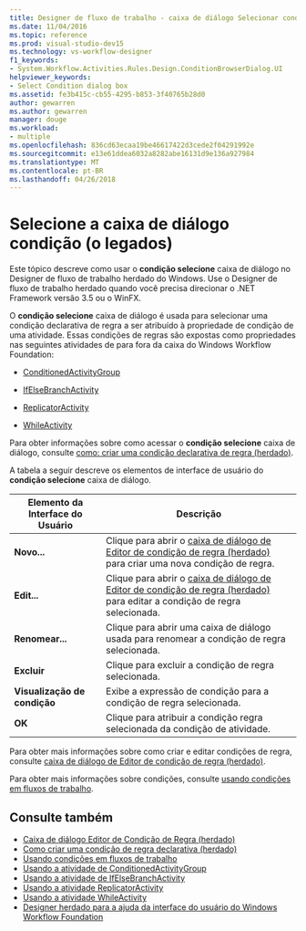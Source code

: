 ```yaml
---
title: Designer de fluxo de trabalho - caixa de diálogo Selecionar condição (o legados)
ms.date: 11/04/2016
ms.topic: reference
ms.prod: visual-studio-dev15
ms.technology: vs-workflow-designer
f1_keywords:
- System.Workflow.Activities.Rules.Design.ConditionBrowserDialog.UI
helpviewer_keywords:
- Select Condition dialog box
ms.assetid: fe3b415c-cb55-4295-b853-3f40765b28d0
author: gewarren
ms.author: gewarren
manager: douge
ms.workload:
- multiple
ms.openlocfilehash: 836cd63ecaa19be46617422d3cede2f04291992e
ms.sourcegitcommit: e13e61ddea6032a8282abe16131d9e136a927984
ms.translationtype: MT
ms.contentlocale: pt-BR
ms.lasthandoff: 04/26/2018
---
```

# <a name="select-condition-dialog-box-legacy"></a>Selecione a caixa de diálogo condição (o legados)

Este tópico descreve como usar o **condição selecione** caixa de diálogo no Designer de fluxo de trabalho herdado do Windows. Use o Designer de fluxo de trabalho herdado quando você precisa direcionar o .NET Framework versão 3.5 ou o WinFX.

O **condição selecione** caixa de diálogo é usada para selecionar uma condição declarativa de regra a ser atribuído à propriedade de condição de uma atividade. Essas condições de regras são expostas como propriedades nas seguintes atividades de para fora da caixa do Windows Workflow Foundation:

-   [ConditionedActivityGroup](http://go.microsoft.com/fwlink?LinkID=65017)

-   [IfElseBranchActivity](http://go.microsoft.com/fwlink?LinkID=65034)

-   [ReplicatorActivity](http://go.microsoft.com/fwlink?LinkID=65039)

-   [WhileActivity](http://go.microsoft.com/fwlink?LinkID=65049)

Para obter informações sobre como acessar o **condição selecione** caixa de diálogo, consulte [como: criar uma condição declarativa de regra (herdado)](../workflow-designer/how-to-create-a-declarative-rule-condition-legacy.md).

A tabela a seguir descreve os elementos de interface de usuário do **condição selecione** caixa de diálogo.

|Elemento da Interface do Usuário|Descrição|
|----------------|-----------------|
|**Novo...**|Clique para abrir o [caixa de diálogo de Editor de condição de regra (herdado)](../workflow-designer/rule-condition-editor-dialog-box-legacy.md) para criar uma nova condição de regra.|
|**Edit...**|Clique para abrir o [caixa de diálogo de Editor de condição de regra (herdado)](../workflow-designer/rule-condition-editor-dialog-box-legacy.md) para editar a condição de regra selecionada.|
|**Renomear...**|Clique para abrir uma caixa de diálogo usada para renomear a condição de regra selecionada.|
|**Excluir**|Clique para excluir a condição de regra selecionada.|
|**Visualização de condição**|Exibe a expressão de condição para a condição de regra selecionada.|
|**OK**|Clique para atribuir a condição regra selecionada da condição de atividade.|

 Para obter mais informações sobre como criar e editar condições de regra, consulte [caixa de diálogo de Editor de condição de regra (herdado)](../workflow-designer/rule-condition-editor-dialog-box-legacy.md).

 Para obter mais informações sobre condições, consulte [usando condições em fluxos de trabalho](http://go.microsoft.com/fwlink?LinkID=65009).

## <a name="see-also"></a>Consulte também

- [Caixa de diálogo Editor de Condição de Regra (herdado)](../workflow-designer/rule-condition-editor-dialog-box-legacy.md)
- [Como criar uma condição de regra declarativa (herdado)](../workflow-designer/how-to-create-a-declarative-rule-condition-legacy.md)
- [Usando condições em fluxos de trabalho](http://go.microsoft.com/fwlink?LinkID=65009)
- [Usando a atividade de ConditionedActivityGroup](http://go.microsoft.com/fwlink?LinkID=65066)
- [Usando a atividade de IfElseBranchActivity](http://go.microsoft.com/fwlink?LinkID=65075)
- [Usando a atividade ReplicatorActivity](http://go.microsoft.com/fwlink?LinkID=65080)
- [Usando a atividade WhileActivity](http://go.microsoft.com/fwlink?LinkID=65091)
- [Designer herdado para a ajuda da interface do usuário do Windows Workflow Foundation](../workflow-designer/legacy-designer-for-windows-workflow-foundation-ui-help.md)
